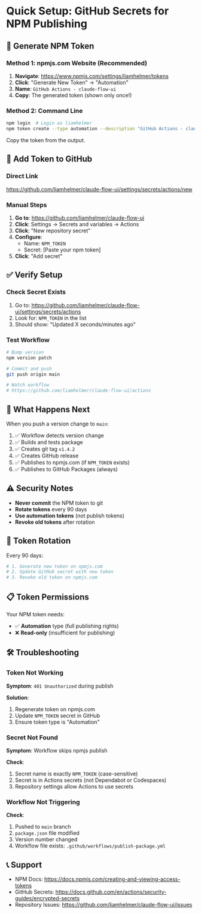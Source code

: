 # Quick Setup: GitHub Secrets for NPM Publishing

## 🔑 Generate NPM Token

### Method 1: npmjs.com Website (Recommended)

1. **Navigate**: https://www.npmjs.com/settings/liamhelmer/tokens
2. **Click**: "Generate New Token" → "Automation"
3. **Name**: `GitHub Actions - claude-flow-ui`
4. **Copy**: The generated token (shown only once!)

### Method 2: Command Line

```bash
npm login  # Login as liamhelmer
npm token create --type automation --description "GitHub Actions - claude-flow-ui"
```

Copy the token from the output.

## 🔐 Add Token to GitHub

### Direct Link
https://github.com/liamhelmer/claude-flow-ui/settings/secrets/actions/new

### Manual Steps

1. **Go to**: https://github.com/liamhelmer/claude-flow-ui
2. **Click**: Settings → Secrets and variables → Actions
3. **Click**: "New repository secret"
4. **Configure**:
   - Name: `NPM_TOKEN`
   - Secret: [Paste your npm token]
5. **Click**: "Add secret"

## ✅ Verify Setup

### Check Secret Exists

1. Go to: https://github.com/liamhelmer/claude-flow-ui/settings/secrets/actions
2. Look for: `NPM_TOKEN` in the list
3. Should show: "Updated X seconds/minutes ago"

### Test Workflow

```bash
# Bump version
npm version patch

# Commit and push
git push origin main

# Watch workflow
# https://github.com/liamhelmer/claude-flow-ui/actions
```

## 🚀 What Happens Next

When you push a version change to `main`:

1. ✅ Workflow detects version change
2. ✅ Builds and tests package
3. ✅ Creates git tag `v1.4.2`
4. ✅ Creates GitHub release
5. ✅ Publishes to npmjs.com (if `NPM_TOKEN` exists)
6. ✅ Publishes to GitHub Packages (always)

## ⚠️ Security Notes

- **Never commit** the NPM token to git
- **Rotate tokens** every 90 days
- **Use automation tokens** (not publish tokens)
- **Revoke old tokens** after rotation

## 🔄 Token Rotation

Every 90 days:

```bash
# 1. Generate new token on npmjs.com
# 2. Update GitHub secret with new token
# 3. Revoke old token on npmjs.com
```

## 📋 Token Permissions

Your NPM token needs:
- ✅ **Automation** type (full publishing rights)
- ❌ **Read-only** (insufficient for publishing)

## 🛠️ Troubleshooting

### Token Not Working

**Symptom**: `401 Unauthorized` during publish

**Solution**:
1. Regenerate token on npmjs.com
2. Update `NPM_TOKEN` secret in GitHub
3. Ensure token type is "Automation"

### Secret Not Found

**Symptom**: Workflow skips npmjs publish

**Check**:
1. Secret name is exactly `NPM_TOKEN` (case-sensitive)
2. Secret is in Actions secrets (not Dependabot or Codespaces)
3. Repository settings allow Actions to use secrets

### Workflow Not Triggering

**Check**:
1. Pushed to `main` branch
2. `package.json` file modified
3. Version number changed
4. Workflow file exists: `.github/workflows/publish-package.yml`

## 📞 Support

- NPM Docs: https://docs.npmjs.com/creating-and-viewing-access-tokens
- GitHub Secrets: https://docs.github.com/en/actions/security-guides/encrypted-secrets
- Repository Issues: https://github.com/liamhelmer/claude-flow-ui/issues
